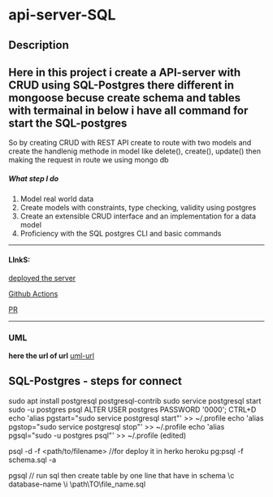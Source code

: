 # api-server-SQL


## Description


**Here in this project i create a API-server with CRUD using SQL-Postgres there different in mongoose becuse create schema and tables with termainal in below i have all command for start the SQL-postgres**
-----------------------------------------------------------------------------------

So by creating CRUD with REST API create to route with two models and create the handlenig methode in model like delete(), create(), update() then making the request in route we using mongo db 

#####  What step I do
1. Model real world data
2. Create models with constraints, type checking, validity using postgres
3. Create an extensible CRUD interface and an implementation for a data model
4. Proficiency with the SQL postgres CLI and basic commands
-------------------------------------------------------------

#### LInkS:




[deployed the server](https://api-foodclothes-server.herokuapp.com/)


[ Github Actions](https://github.com/rujeenaal-zyoud/api-server/actions/workflows/node.js.yml)


[PR](https://github.com/rujeenaal-zyoud/api-server/pull/2)

---------------------------------------------
### UML

**here the url of url**
[uml-url](https://viewer.diagrams.net/?highlight=0000ff&edit=_blank&layers=1&nav=1&title=Untitled%20Diagram.drawio#R7Vxbd6I6FP41rjXzUBdXtY9VezlzemactnM5jxGiMo2EA7Fqf%2F3ZgYBAUMFKba1rda2STUhgf1%2F2LWkbem%2B6uPaRN%2FmH2pg0NMVeNPR%2BQ9NUXTPhF5csI4lptCPB2Hds0WkluHeesRAqQjpzbBxkOjJKCXO8rNCirostlpEh36fzbLcRJdlZPTTGkuDeQkSW%2FnJsNomkHa29kt9gZzyJZ1Zb59GdKYo7iy8JJsim85RIv2zoPZ9SFl1NFz1MuPJivfz6a%2FmL3D62rr98D%2F5DP7p%2FP3z9eRYNdlXlkeQTfOyynYd%2Bfhxd3fw0%2Fvz2Blff58r1xfDLmXhEeUJkJvQVYP8J%2B80%2Fgfhotow1GcydKUEutLoj6rJ7cQf00EXEGbtwbcELYh8EMARzAIQLcYNRD6TWxCH2LVrSGf%2BMgCHrMW51J9R3nmFYROCWCgK47TPBJ62V6XHPnwSxAlIfB9BnEOtGTUS3KGCij0UJQV7gDMMX5l2myB87bpcyRqfxQHTm2tgWrQTssMF8%2BpjQhz9fEhGBHNcGXqT4KBC6xnSKmb%2BELuJuQjax2tS4PV9xV20J2STNW70j1oxYL%2BNk7GS6O1hfyB2DElbz6bn5jJLzASKZ6RAB4F3EcJerMUgzES5Sn7oShfyswFVV4qqNPQyYuRYOmnjhAe7Bp88Sb0H1LMVRgkdsLUMDD1mOO74N%2B%2FSNleROfDoXUXh2REJ2TBwb5g%2FZwxBDEcE4ZTzquCzUjdmFH9BgT2maDRNeqAdtddWGH97dZz3qAtGQEzIKA3vnmDO4gGsbl%2FJ2ri2zEFaFOs2sDMZVAdUkQAkFRLizWQF7dHBusDMTNiXisi7QTe3AoBsS6BLCxAmdjNCGWmiAt8A%2FBSD5cDHeD5wO%2FTNV4oQuc0IvwJ%2BgISYDGjjMoXx8P%2Bqb48WhVnK7Uw7UDS7iRZiaEqaDmW9NUMA9DbjmR9BueBUc33KuC9POoa1zSwIVLBcDRK9GlNplo0PlFB3uLzpUc9Gh3qo3OlRz0aHeebvRYVui693l%2FQPP4zCbQFb7UQ1PqzTJ3kpY2JGQHGPG43qYUFe5Fm1MMMMZ0cyzUU7k0YAdYTqw1%2FixMjvKxo9mXbGGKmcNEsSQO1zw0hG0hpBSgDPogkh4i5Ab0LxyCClSomzOsxrH9hjH3g2TIZ1frgTdUAA3YjpVdgYBhcgJb0cM3B%2Bsiu0BB3%2FbjbgWAeljgpjzlK2gbXAdA87uVFFByboNTdGzQ0QfKZ5Kl6yqDhRpQRpobxUHOQY6Jq69ZQ4Z6ppQpyqH9NxAWlt9XQ7JgYkDCC8qVFhPMfQeY2hT6WT4ULrCqqkbAp71MbRpvqMKqxx6iUrcMRbiSoZIyQJ%2BPxG0ei7hmKusBkGjpzUulFS4HFoD7hUmnL3RNtDRYb7X4Lk6M8pGz0Zd0bOmb49oPnr5tTqsqlLSptcGq1xVR57XDJf0p8%2BDb3cPR7eSawSzZDW9vn2xamkH9UJdV0sskpxEPXxKK3S7NR2JsdyajwicOZXSoZchXuiFqUlSBY0Jc65lhyibmpjGloHWpCbSQGe5gfTcOHQ0CnAt2Y0mZzdKsxkDv6JrmDCkDMEWszMUaUNk%2BLuQi4xD%2FvYooZD89F26SpJEpq2Vtwnx%2BhJHjsRrNZKzF%2BWTibMXMiom5qvBJQf45bGKne57BWs%2Fqz%2FeaHh16ApieviKgE%2FO1nn3VAyXR1UOncpUGZLAbjPWlTL9FxJDIsA6rpT3E%2Bf7YYqerTQYSg1c%2Bfa13x%2BOh0%2Fo7tvNjWl96T3fDwpO9cVbtxahkN%2BdKk%2FbK08FtCoX8Kylma4bWS%2F9MXdvCxkrn%2B37ELu3W0i2fnG%2FidpT4etpEpKn3dsdC1D7Z8dr7t4Wvp5cfppSHlDEh4paaBo6k5ObOpibyu2XmScnFZNXLrL17n70T05q3Tp%2Fu05KPrBq%2BRjxCDnnpSQflRLAE2CxFJCio0O%2Bbje1mR8Hd1NyAdbkJf4rQzFOPukAPsnMlVyN%2BI8Q0wxpF224GOsZchxOSa7oYd%2BnPohcyosRIz7zyT5VtE%2Btyv6riH212Se5FighbM38p1BB4QbParfIIigIHCtbHIyezu2r7L5qU3oxi9SynyNi%2Bnk%2BUt3xiJjZzlmXdm6gNfswoFK0THUT%2FF77wkZum8bUlI3vZeQ%2FUM%2F0h4voDfZbiZGLhx%2BQW%2Fm%2Fw92dW3nP1amJWzmXZbY2c8vMHa2N9yLr5ZZc5pO4tY1OeOGw39y%2BN9umaP6butVfCNsfNpYZR7AjB7M72FXC2cPYwYS7Vbmq5o4q6mY5ru6NHnLtsDI93qW1SWLJ5CDAroedz%2BtCEJqr%2F3QRdV%2F9vxD98n8%3D)




## SQL-Postgres - steps for connect 


sudo apt install postgresql postgresql-contrib
sudo service postgresql start
 sudo -u postgres psql
ALTER USER postgres PASSWORD '0000';
CTRL+D
echo 'alias pgstart="sudo service postgresql start"' >> ~/.profile
 echo 'alias pgstop="sudo service postgresql stop"' >> ~/.profile
 echo 'alias pgsql="sudo -u postgres psql"' >> ~/.profile (edited)


psql -d <database-name> -f <path/to/filename>
//for deploy it in herko
heroku pg:psql -f schema.sql -a <heroku-app-name>


pgsql // run sql then create table by one line that have in schema
\c database-name
\i \path\TO\file_name.sql







